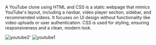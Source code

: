 A YouTube clone using HTML and CSS is a static webpage that mimics YouTube's layout, including a navbar, video player section, sidebar, and recommended videos. It focuses on UI design without functionality like video uploads or user authentication. CSS is used for styling, ensuring responsiveness and a clean, modern look.

![youtube2'](https://github.com/user-attachments/assets/1a396a09-027e-4e0c-b7a1-c3caa3579fea)
![youtube1](https://github.com/user-attachments/assets/2e703895-b492-4261-bd39-ba17155fe0d2)
